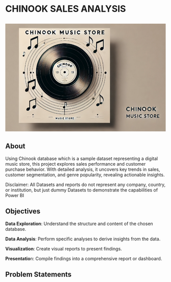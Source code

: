 # CHINOOK SALES ANALYSIS

![](icon.PNG)
---

## About 
Using Chinook database which is a sample dataset representing a digital music store, this project explores sales performance and customer purchase behavior. With detailed analysis, it uncovers key trends in sales, customer segmentation, and genre popularity, revealing actionable insights. 

Disclaimer: All Datasets and reports do not represent any company, country, or institution, but just dummy Datasets to demonstrate the capabilities of Power BI

## Objectives
**Data Exploration**: Understand the structure and content of the chosen database.

**Data Analysis**: Perform specific analyses to derive insights from the data.

**Visualization**: Create visual reports to present findings.

**Presentatio**n: Compile findings into a comprehensive report or dashboard.

## Problem Statements

